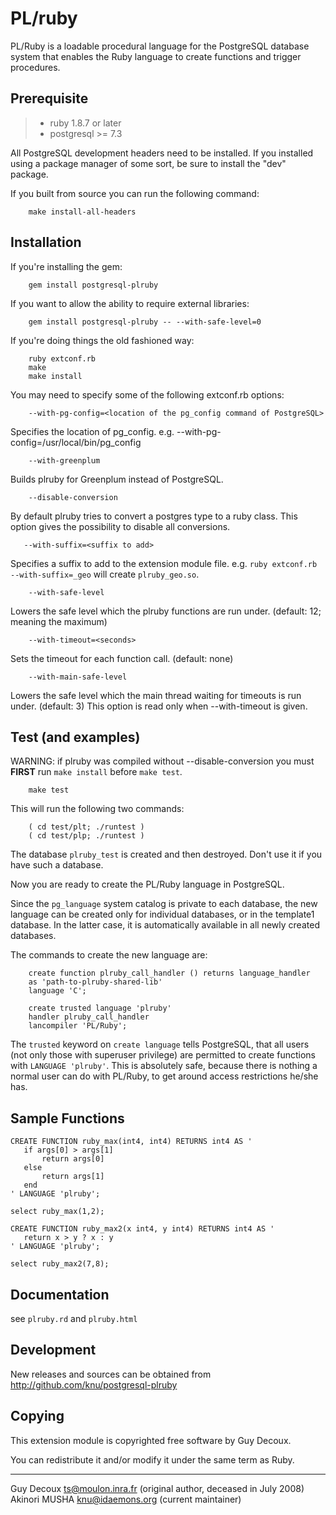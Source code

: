 PL/ruby
=======

  PL/Ruby is a loadable procedural language for the PostgreSQL database
  system that enables the Ruby language to create functions and trigger
  procedures.


Prerequisite
------------

> * ruby 1.8.7 or later
> * postgresql >= 7.3

  All PostgreSQL development headers need to be installed. If you installed
  using a package manager of some sort, be sure to install the "dev" package.

  If you built from source you can run the following command:

        make install-all-headers

Installation
------------

  If you're installing the gem:

        gem install postgresql-plruby

  If you want to allow the ability to require external libraries:

        gem install postgresql-plruby -- --with-safe-level=0

  If you're doing things the old fashioned way:

        ruby extconf.rb
        make
        make install

  You may need to specify some of the following extconf.rb options:

        --with-pg-config=<location of the pg_config command of PostgreSQL>

  Specifies the location of pg_config.
  e.g. --with-pg-config=/usr/local/bin/pg_config

        --with-greenplum

  Builds plruby for Greenplum instead of PostgreSQL.

        --disable-conversion

  By default plruby tries to convert a postgres type to a ruby class.
  This option gives the possibility to disable all conversions.

       --with-suffix=<suffix to add>

  Specifies a suffix to add to the extension module file.
  e.g. `ruby extconf.rb --with-suffix=_geo` will create
  `plruby_geo.so`.

        --with-safe-level

  Lowers the safe level which the plruby functions are run under.
  (default: 12; meaning the maximum)

        --with-timeout=<seconds>

  Sets the timeout for each function call. (default: none)

        --with-main-safe-level

  Lowers the safe level which the main thread waiting for timeouts is
  run under. (default: 3) This option is read only when --with-timeout
  is given.


Test (and examples)
-------------------

  WARNING: if plruby was compiled without --disable-conversion you
  must **FIRST** run `make install` before `make test`.

        make test

  This will run the following two commands:

        ( cd test/plt; ./runtest )
        ( cd test/plp; ./runtest )

  The database `plruby_test` is created and then destroyed.  Don't use
  it if you have such a database.

  Now you are ready to create the PL/Ruby language in PostgreSQL.

  Since the `pg_language` system catalog is private to each database,
  the new language can be created only for individual databases, or in
  the template1 database.  In the latter case, it is automatically
  available in all newly created databases.

  The commands to create the new language are:

        create function plruby_call_handler () returns language_handler
        as 'path-to-plruby-shared-lib'
        language 'C';

        create trusted language 'plruby'
        handler plruby_call_handler
        lancompiler 'PL/Ruby';


  The `trusted` keyword on `create language` tells PostgreSQL,
  that all users (not only those with superuser privilege) are
  permitted to create functions with `LANGUAGE 'plruby'`. This is
  absolutely safe, because there is nothing a normal user can do
  with PL/Ruby, to get around access restrictions he/she has.

Sample Functions
----------------
    CREATE FUNCTION ruby_max(int4, int4) RETURNS int4 AS '
       if args[0] > args[1]
           return args[0]
       else
           return args[1]
       end
    ' LANGUAGE 'plruby';

    select ruby_max(1,2);

    CREATE FUNCTION ruby_max2(x int4, y int4) RETURNS int4 AS '
       return x > y ? x : y
    ' LANGUAGE 'plruby';

    select ruby_max2(7,8);

Documentation
-------------

  see `plruby.rd` and `plruby.html`

Development
-----------

  New releases and sources can be obtained from <http://github.com/knu/postgresql-plruby>

Copying
-------

  This extension module is copyrighted free software by Guy Decoux.

  You can redistribute it and/or modify it under the same term as Ruby.

* * *

Guy Decoux <ts@moulon.inra.fr> (original author, deceased in July 2008)
Akinori MUSHA <knu@idaemons.org> (current maintainer)
